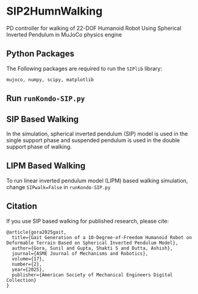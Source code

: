 # SIP2HumnWalking
PD controller for walking of 22-DOF Humanoid Robot Using Spherical Inverted Pendulum in MuJoCo physics engine
## Python Packages 
The Following packages are required to run the ```SIPlib``` library:

```mujoco, numpy, scipy, matplotlib```

## Run ```runKondo-SIP.py```

## SIP Based Walking
In the simulation, spherical inverted pendulum (SIP) model is used in the single support phase and suspended pendulum is used in the double support phase of walking.

## LIPM Based Walking
To run linear inverted pendulum model (LIPM) based walking simulation, change ```SIPwalk=False``` in ```runKondo-SIP.py```

## Citation
If you use SIP based walking for published research, please cite:

```
@article{gora2025gait,
  title={Gait Generation of a 10-Degree-of-Freedom Humanoid Robot on Deformable Terrain Based on Spherical Inverted Pendulum Model},
  author={Gora, Sunil and Gupta, Shakti S and Dutta, Ashish},
  journal={ASME Journal of Mechanisms and Robotics},
  volume={17},
  number={2},
  year={2025},
  publisher={American Society of Mechanical Engineers Digital Collection}
}
```
